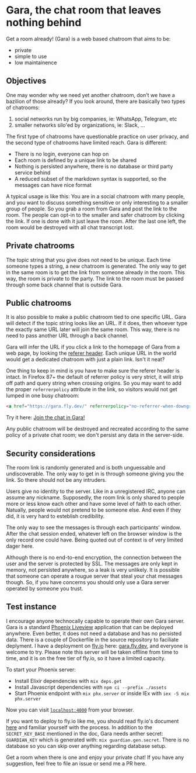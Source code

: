 # Gara, the chat room that leaves nothing behind

Get a room already! (Gara) is a web based chatroom that aims to be:

* private
* simple to use
* low maintainence

## Objectives

One may wonder why we need yet another chatroom, don't we have a bazilion of those already? If you look around, there are basically two types of chatrooms:

1. social networks run by big companies, ie: WhatsApp, Telegram, etc 
1. smaller networks silo'ed by organizations, ie: Slack, ...

The first type of chatrooms have questionable practice on user privacy, and the second type of chatrooms have limited reach. Gara is different:

* There is no login, everyone can hop on
* Each room is defined by a unique link to be shared
* Nothing is persisted anywhere, there is no database or third party service behind
* A reduced subset of the markdown syntax is supported, so the messages can have nice format

A typical usage is like this: You are in a social chatroom with many people, and you want to discuss something sensitive or only interesting to a smaller group of people. So you grab a room from Gara and post the link to the room. The people can opt-in to the smaller and safer chatroom by clicking the link. If one is done with it just leave the room. After the last one left, the room would be destroyed with all chat transcript lost.

## Private chatrooms

The topic string that you give does not need to be unique. Each time someone types a string, a new chatroom is generated. The only way to get in the same room is to get the link from someone already in the room. This way, the room is private to the party. The link to the room must be passed through some back channel that is outside Gara.

## Public chatrooms

It is also possible to make a public chatroom tied to one specific URL. Gara will detect if the topic string looks like an URL. If it does, then whoever type the exactly same URL later will join the same room. This way, there is no need to pass another URL through a back channel.

Gara will infer the URL if you click a link to the homepage of Gara from a web page, by looking the [referer header](https://developer.mozilla.org/en-US/docs/Web/HTTP/Headers/Referer). Each unique URL in the world would get a dedicated chatroom with just a plain link. Isn't it neat?

One thing to keep in mind is you have to make sure the referer header is intact. In Firefox 87+ the default of referrer policy is very strict, it will strip off path and query string when crossing origins. So you may want to add the proper `referrerpolicy` attribute in the link, so visitors would not get lumped in one busy chatroom:

``` html
<a href="https://gara.fly.dev/" referrerpolicy="no-referrer-when-downgrade">Join the chat!</a>
```

Try it here: [Join the chat in Gara!](https://gara.fly.dev/)

Any public chatroom will be destroyed and recreated according to the same policy of a private chat room; we don't persist any data in the server-side.

## Security considerations

The room link is randomly generated and is both unguessable and undiscoverable. The only way to get in is through someone giving you the link. So there should not be any intruders.

Users give no identity to the server. Like in a unregistered IRC, anyone can assume any nickname. Supposedly, the room link is only shared to people more or less know each other and have some level of faith to each other. Natually, people would not pretend to be someone else. And even if they did, it is very hard to esteblish credibility.

The only way to see the messages is through each participants' window. After the chat session ended, whatever left on the browser window is the only record one could have. Being quoted out of context is of very limited dager here.

Although there is no end-to-end encryption, the connection between the user and the server is protected by SSL. The messages are only kept in memory, not persisted anywhere, so a leak is very unlikely. It is possible that someone can operate a rougue server that steal your chat messages though. So, if you have concerns you should only use a Gara server operated by someone you trust.

## Test instance

I encourage anyone technocally capable to operate their own Gara server. Gara is a standard [Phoenix Liveview](https://www.phoenixframework.org/) application that can be deployed anywhere. Even better, it does not need a database and has no persisted data. There is a couple of Dockerfile in the source repository to faciliate deplyment. I have a deployment on [fly.io](https://fly.io) here: [gara.fly.dev](https://gara.fly.dev), and everyone is welcome to try. Please note this server will be taken offline from time to time, and it is on the free tier of fly.io, so it have a limited capacity.

To start your Phoenix server:

  * Install Elixir dependencies with `mix deps.get`
  * Install Javascript dependencies with `npm ci --prefix ./assets`
  * Start Phoenix endpoint with `mix phx.server` or inside IEx with `iex -S mix phx.server`

Now you can visit [`localhost:4000`](http://localhost:4000) from your browser.

If you want to deploy to fly.io like me, you should read fly.io's document [here](https://fly.io/docs/getting-started/elixir/) and familiar yourself with the process. In addition to the `SECRET_KEY_BASE` mentioned in the doc, Gara needs anther secret: `GUARDIAN_KEY` which is generated with: `mix guardian.gen.secret`. There is no database so you can skip over anything regarding database setup. 

Get a room when there is one and enjoy your private chat! If you have any suggestion, feel free to file an issue or send me a PR here.
